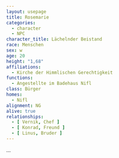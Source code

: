```yaml
---
layout: usepage
title: Rosemarie
categories:
  - character
  - NPC
character_title: Lächelnder Beistand
race: Menschen
sex: w
age: 20
height: "1,68"
affiliations:
  - Kirche der Himmlischen Gerechtigkeit
functions:
  - Angestellte im Badehaus Nifl
class: Bürger
homes:
  - Nifl
alignment: NG
alive: true
relationships:
  - [ Vernik, Chef ]
  - [ Konrad, Freund ]
  - [ Linus, Bruder ]
---
```


...